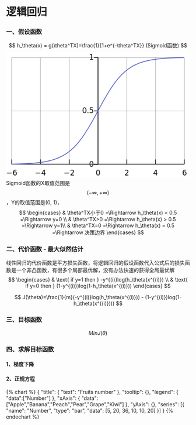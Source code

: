 # 逻辑回归
### 一、假设函数
$$
h_\theta(x) = g(\theta^TX)=\frac{1}{1+e^{-\theta^TX}} (Sigmoid函数)
$$
![Sigmoid函数](/pic/sigmoid函数.png)
Sigmoid函数的X取值范围是$$(-\infty, +\infty)$$，Y的取值范围是(0, 1)， 
$$
\begin{cases}
 & \theta^TX小于0 =\Rightarrow h_\theta(x) < 0.5 =\Rightarrow y=0 \\
 & \theta^TX>0 =\Rightarrow h_\theta(x) > 0.5 =\Rightarrow y=1\\ 
 & \theta^TX=0 =\Rightarrow h_\theta(x) = 0.5 =\Rightarrow 决策边界
\end{cases}
$$

### 二、代价函数 - 最大似然估计
线性回归的代价函数是平方损失函数，将逻辑回归的假设函数代入公式后的损失函数是一个非凸函数，有很多个局部最优解，没有办法快速的获得全局最优解
$$
\begin{cases}
 & \text{ if y=1 then } -y^{(i)}log(h_\theta(x^{(i)}) \\ 
 & \text{ if y=0 then } (1-y^{(i)})log(1-h_\theta(x^{(i)})) 
\end{cases}
$$

$$
J(\theta)=\frac{1}{m}(-y^{(i)}log(h_\theta(x^{(i)})) - (1-y^{(i)})log(1-h_\theta(x^{(i)})))
$$

### 三、目标函数
$$
    MinJ(\theta)
$$

### 四、求解目标函数
#### 1、梯度下降

#### 2、正规方程

{% chart %}
{
    "title": {
        "text": "Fruits number"
    },
    "tooltip": {},
    "legend": {
        "data":["Number"]
    },
    "xAxis": {
        "data": ["Apple","Banana","Peach","Pear","Grape","Kiwi"]
    },
    "yAxis": {},
    "series": [{
        "name": "Number",
        "type": "bar",
        "data": [5, 20, 36, 10, 10, 20]
    }]
}
{% endechart %}